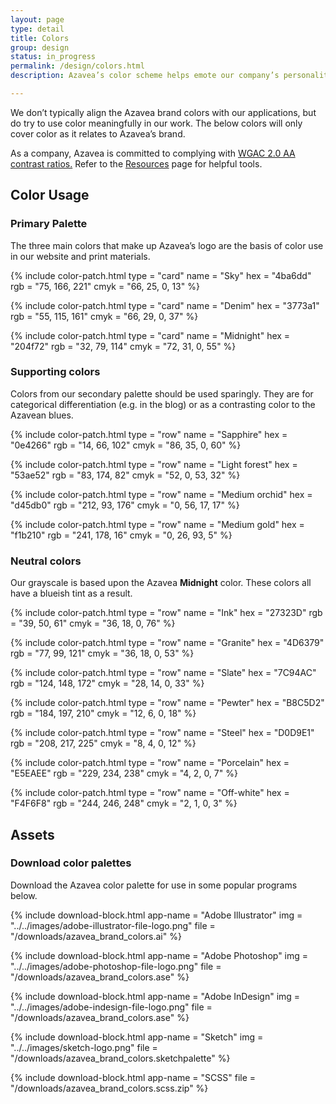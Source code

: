 ```yaml
---
layout: page
type: detail
title: Colors
group: design
status: in_progress
permalink: /design/colors.html
description: Azavea’s color scheme helps emote our company’s personality.

---
```

We don’t typically align the Azavea brand colors with our applications, but do try to use color meaningfully in our work. The below colors will only cover color as it relates to Azavea’s brand.

As a company, Azavea is committed to complying with [WGAC 2.0 AA contrast ratios.](http://www.w3.org/TR/WCAG/) Refer to the [Resources](/resources.html) page for helpful tools.

## Color Usage

### Primary Palette
The three main colors that make up Azavea’s logo are the basis of color use in our website and print materials.

{% include color-patch.html
  type = "card"
  name = "Sky"
  hex =  "4ba6dd"
  rgb =  "75, 166, 221"
  cmyk = "66, 25, 0, 13"
%}

{% include color-patch.html
  type = "card"
  name = "Denim"
  hex =  "3773a1"
  rgb =  "55, 115, 161"
  cmyk = "66, 29, 0, 37"
%}

{% include color-patch.html
  type = "card"
  name = "Midnight"
  hex =  "204f72"
  rgb =  "32, 79, 114"
  cmyk = "72, 31, 0, 55"
%}

### Supporting colors
Colors from our secondary palette should be used sparingly. They are for categorical differentiation (e.g. in the blog) or as a contrasting color to the Azavean blues.

{% include color-patch.html
  type = "row"
  name = "Sapphire"
  hex =  "0e4266"
  rgb =  "14, 66, 102"
  cmyk = "86, 35, 0, 60"
%}

{% include color-patch.html
  type = "row"
  name = "Light forest"
  hex =  "53ae52"
  rgb =  "83, 174, 82"
  cmyk = "52, 0, 53, 32"
%}

{% include color-patch.html
  type = "row"
  name = "Medium orchid"
  hex =  "d45db0"
  rgb =  "212, 93, 176"
  cmyk = "0, 56, 17, 17"
%}

{% include color-patch.html
  type = "row"
  name = "Medium gold"
  hex =  "f1b210"
  rgb =  "241, 178, 16"
  cmyk = "0, 26, 93, 5"
%}

### Neutral colors
Our grayscale is based upon the Azavea <strong>Midnight</strong> color. These colors all have a blueish tint as a result.

{% include color-patch.html
  type = "row"
  name = "Ink"
  hex =  "27323D"
  rgb =  "39, 50, 61"
  cmyk = "36, 18, 0, 76"
%}

{% include color-patch.html
  type = "row"
  name = "Granite"
  hex =  "4D6379"
  rgb =  "77, 99, 121"
  cmyk = "36, 18, 0, 53"
%}

{% include color-patch.html
  type = "row"
  name = "Slate"
  hex =  "7C94AC"
  rgb =  "124, 148, 172"
  cmyk = "28, 14, 0, 33"
%}

{% include color-patch.html
  type = "row"
  name = "Pewter"
  hex =  "B8C5D2"
  rgb =  "184, 197, 210"
  cmyk = "12, 6, 0, 18"
%}

{% include color-patch.html
  type = "row"
  name = "Steel"
  hex =  "D0D9E1"
  rgb =  "208, 217, 225"
  cmyk = "8, 4, 0, 12"
%}

{% include color-patch.html
  type = "row"
  name = "Porcelain"
  hex =  "E5EAEE"
  rgb =  "229, 234, 238"
  cmyk = "4, 2, 0, 7"
%}

{% include color-patch.html
  type = "row"
  name = "Off-white"
  hex =  "F4F6F8"
  rgb =  "244, 246, 248"
  cmyk = "2, 1, 0, 3"
%}



## Assets

### Download color palettes
Download the Azavea color palette for use in some popular programs below.
<div class="c-download__container" markdown="1">

{% include download-block.html
  app-name = "Adobe Illustrator"
  img = "../../images/adobe-illustrator-file-logo.png"
  file =  "/downloads/azavea_brand_colors.ai"
%}

{% include download-block.html
  app-name = "Adobe Photoshop"
  img = "../../images/adobe-photoshop-file-logo.png"
  file =  "/downloads/azavea_brand_colors.ase"
%}

{% include download-block.html
  app-name = "Adobe InDesign"
  img = "../../images/adobe-indesign-file-logo.png"
  file =  "/downloads/azavea_brand_colors.ase"
%}

{% include download-block.html
  app-name = "Sketch"
  img = "../../images/sketch-logo.png"
  file = "/downloads/azavea_brand_colors.sketchpalette"
%}

{% include download-block.html
  app-name = "SCSS"
  file = "/downloads/azavea_brand_colors.scss.zip"
%}

</div>
